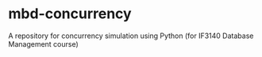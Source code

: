 # mbd-concurrency
A repository for concurrency simulation using Python (for IF3140 Database Management course)
